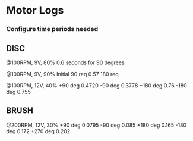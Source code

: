 # Motor Logs

### Configure time periods needed

## DISC
@100RPM, 9V, 80%
  0.6 seconds for 90 degrees

@100RPM, 9V, 90%
  Initial 90 req 0.57
  180 req

@100RPM, 12V, 40%
  +90 deg 0.4720
  -90 deg 0.3778
  +180 deg 0.76
  -180 deg 0.755

## BRUSH
@200RPM, 12V, 30%
  +90 deg 0.0795
  -90 deg 0.085
  +180 deg 0.165
  -180 deg 0.172
  +270 deg 0.202
